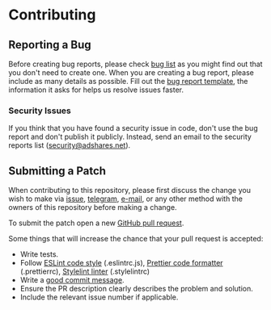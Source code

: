 # Contributing

## Reporting a Bug

Before creating bug reports, please check [bug list] as you might find out that
you don't need to create one. When you are creating a bug report, please include
as many details as possible. Fill out the [bug report template], the information
it asks for helps us resolve issues faster.

### Security Issues

If you think that you have found a security issue in code, don't use the bug
report and don't publish it publicly. Instead, send an email to the security
reports list ([security@adshares.net](mailto:security@adshares.net)).

## Submitting a Patch

When contributing to this repository, please first discuss the change you wish
to make via [issue][issues], [telegram], [e-mail][tech_email], or any other
method with the owners of this repository before making a change.

To submit the patch open a new [GitHub pull request][pr].

Some things that will increase the chance that your pull request is accepted:

- Write tests.
- Follow 
[ESLint code style][style-eslint] (.eslintrc.js), 
[Prettier code formatter][style-prettier] (.prettierrc), 
[Stylelint linter][style-stylelint] (.stylelintrc)
- Write a [good commit message][commit].
- Ensure the PR description clearly describes the problem and solution. 
- Include the relevant issue number if applicable.

[bug list]: https://github.com/adshares/ads-operator-panel/labels/Bug
[bug report template]: https://github.com/adshares/ads-operator-panel/issues/new?template=bug_report.md&labels=Bug
[issues]: https://github.com/adshares/ads-operator-panel/issues
[telegram]: https://t.me/adshares
[tech_email]: mailto:tech@adshares.net
[pr]: https://github.com/adshares/ads-operator-panel/compare/
[style-eslint]: https://eslint.org/
[style-prettier]: https://github.com/prettier/prettier 
[style-stylelint]: https://stylelint.io/
[commit]: http://tbaggery.com/2008/04/19/a-note-about-git-commit-messages.html

